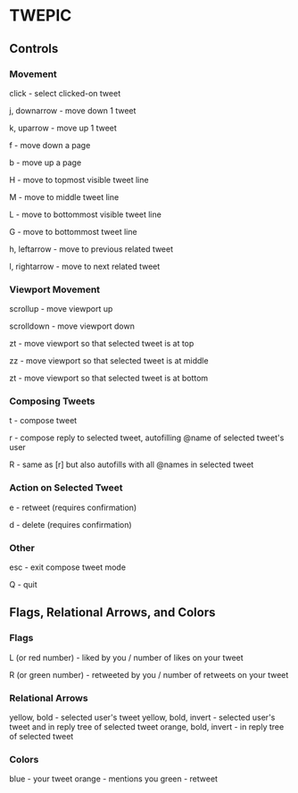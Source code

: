 # TWEPIC

## Controls

### Movement

click - select clicked-on tweet

j, downarrow - move down 1 tweet

k, uparrow - move up 1 tweet

f - move down a page

b - move up a page

H - move to topmost visible tweet line

M - move to middle tweet line

L - move to bottommost visible tweet line

G - move to bottommost tweet line

h, leftarrow - move to previous related tweet

l, rightarrow - move to next related tweet

### Viewport Movement

scrollup - move viewport up

scrolldown - move viewport down

zt - move viewport so that selected tweet is at top

zz - move viewport so that selected tweet is at middle

zt - move viewport so that selected tweet is at bottom

### Composing Tweets

t - compose tweet

r - compose reply to selected tweet, autofilling @name of selected tweet's user

R - same as [r] but also autofills with all @names in selected tweet

### Action on Selected Tweet

e - retweet (requires confirmation)

d - delete (requires confirmation)

### Other

esc - exit compose tweet mode

Q - quit

## Flags, Relational Arrows, and Colors

### Flags

L (or red number) - liked by you / number of likes on your tweet

R (or green number) - retweeted by you / number of retweets on your tweet

### Relational Arrows

yellow, bold - selected user's tweet
yellow, bold, invert - selected user's tweet and in reply tree of selected tweet
orange, bold, invert - in reply tree of selected tweet

### Colors

blue - your tweet
orange - mentions you
green - retweet
